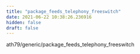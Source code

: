 ```yaml
---
title: "package_feeds_telephony_freeswitch"
date: 2021-06-22 10:38:26.236916
hidden: false
draft: false
---
```


ath79/generic/package_feeds_telephony_freeswitch

